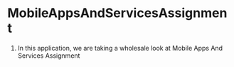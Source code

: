 # MobileAppsAndServicesAssignment

1) In this application, we are taking a wholesale look at Mobile Apps And Services Assignment
